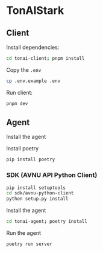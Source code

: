 # TonAIStark


## Client

Install dependencies:

```bash
cd tonai-client; pnpm install
```

Copy the `.env`

```bash
cp .env.example .env
```

Run client:

```bash
pnpm dev
```

## Agent

Install the agent 

Install poetry

```bash
pip install poetry
```

### SDK (AVNU API Python Client)
```bash
pip install setuptools
cd sdk/avnu-python-client
python setup.py install
```

Install the agent

```bash
cd tonai-agent; poetry install
```

Run the agent

```bash
poetry run server
```

